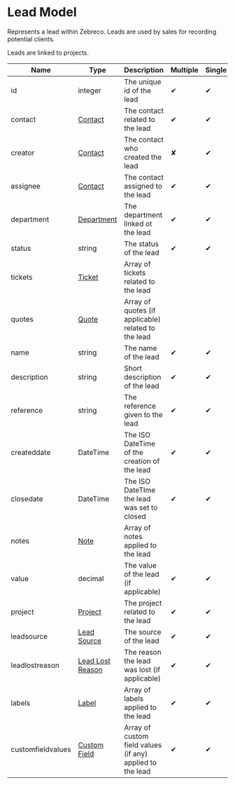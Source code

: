 # Lead Model

Represents a lead within Zebreco. Leads are used by sales for recording potential clients.

Leads are linked to projects.


| Name              | Type                                      | Description                                               | Multiple | Single |
|-------------------|-------------------------------------------|-----------------------------------------------------------|----------|--------|
| id                | integer                                   | The unique id of the lead                                 |    ✔     |   ✔    |
| contact           | [Contact](api-lead.md)                    | The contact related to the lead                           |    ✔     |   ✔    |
| creator           | [Contact](api-lead.md)                    | The contact who created the lead                          |    ✘     |   ✔    |
| assignee          | [Contact](api-lead.md)                    | The contact assigned to the lead                          |    ✔     |   ✔    |
| department        | [Department](api-department.md)           | The department linked ot the lead                         |    ✔     |   ✔    |
| status            | string                                    | The status of the lead                                    |    ✔     |   ✔    |
| tickets           | [Ticket](api-ticket.md)                   | Array of tickets related to the lead                      |
| quotes            | [Quote](api-quote.md)                     | Array of quotes (if applicable) related to the lead       |
| name              | string                                    | The name of the lead                                      |    ✔     |   ✔    |
| description       | string                                    | Short description of the lead                             |    ✔     |   ✔    |
| reference         | string                                    | The reference given to the lead                           |    ✔     |   ✔    |
| createddate       | DateTime                                  | The ISO DateTime of the creation of the lead              |    ✔     |   ✔    |
| closedate         | DateTime                                  | The ISO DateTIme the lead was set to closed               |    ✔     |   ✔    |
| notes             | [Note](api-note.md)                       | Array of notes applied to the lead                        |
| value             | decimal                                   | The value of the lead (if applicable)                     |    ✔     |   ✔    |
| project           | [Project](api-project.md)                 | The project related to the lead                           |    ✔     |   ✔    |
| leadsource        | [Lead Source](api-leadsource.md)          | The source of the lead                                    |    ✔     |   ✔    |
| leadlostreason    | [Lead Lost Reason](api-leadlostreason.md) | The reason the lead was lost (if applicable)              |    ✔     |   ✔    |
| labels            | [Label](api-label.md)                     | Array of labels applied to the lead                       |    ✔     |   ✔    |
| customfieldvalues | [Custom Field](api-customfield.md)        | Array of custom field values (if any) applied to the lead |    ✔     |   ✔    |